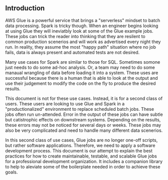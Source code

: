 
## Introduction

AWS Glue is a powerful service that brings a "serverless" mindset to batch data processing.
Spark is tricky though.
When an engineer begins looking at using Glue they will ineviatbly look at some of the Glue example jobs.
These jobs can trick the reader into thinking that they are resilent to common production scenerios and will work as advertised every night they run. 
In reality, they assume the most "happy path" situation where no job fails, data is always present and automated tests are not desired.

Many use cases for Spark are similar to those for SQL. 
Sometimes somone just needs to do some ad-hoc analysis.
Or, a team may need to do some manaual wrangling of data before loading it into a system.
These uses are successful because there is a human that is able to look at the output and use their judgement to modify the code on the fly to produce the desired results.

This document is not for these use cases. 
Instead, it is for a second class of users.
These users are looking to use Glue and Spark in a "productionalized" environment to replace scheduled batch jobs.
These jobs often run un-attended.
Error in the output of these jobs can have subtle but catistrophic effects on downstream systems.
Depending on the results, these errors may not be noticed for several days or weeks.
These jobs may also be very complicated and need to handle many different data scenerios.

In this second class of use cases, Glue jobs are no longer one-off scripts, but rather software applications.
Therefore, we need to apply a software development process.
This document is our attempt to explain the best practices for how to create maintainable, testable, and scalable Glue jobs for a professional development organization. 
It includes a companion library to help to aleviate some of the boilerplate needed in order to achieve these goals.